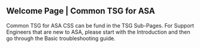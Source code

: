 ## Welcome Page | Common TSG for ASA
Common TSG for ASA CSS can be fund in the TSG Sub-Pages.  For Support Engineers that are new to ASA, please start with the Introduction and then go through the Basic troubleshooting guide.